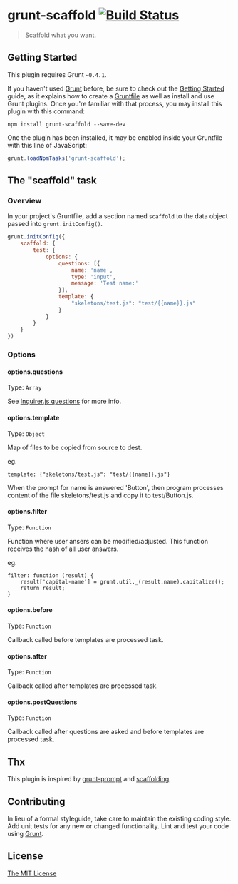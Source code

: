 # grunt-scaffold [![Build Status](https://travis-ci.org/crudo/grunt-scaffold.svg)](https://travis-ci.org/crudo/grunt-scaffold)

>Scaffold what you want.

## Getting Started
This plugin requires Grunt `~0.4.1`.

If you haven't used [Grunt](http://gruntjs.com/) before, be sure to check out the [Getting Started](http://gruntjs.com/getting-started) guide, as it explains how to create a [Gruntfile](http://gruntjs.com/sample-gruntfile) as well as install and use Grunt plugins. Once you're familiar with that process, you may install this plugin with this command:

```shell
npm install grunt-scaffold --save-dev
```

One the plugin has been installed, it may be enabled inside your Gruntfile with this line of JavaScript:

```js
grunt.loadNpmTasks('grunt-scaffold');
```

## The "scaffold" task

### Overview
In your project's Gruntfile, add a section named `scaffold` to the data object passed into `grunt.initConfig()`.

```js
grunt.initConfig({
    scaffold: {
        test: {
            options: {
                questions: [{
                    name: 'name',
                    type: 'input',
                    message: 'Test name:'
                }],
                template: {
                    "skeletons/test.js": "test/{{name}}.js"
                }
            }
        }
    }
})

```

### Options

#### options.questions
Type: `Array`

See [Inquirer.js questions](https://github.com/SBoudrias/Inquirer.js#question) for more info.

#### options.template
Type: `Object`

Map of files to be copied from source to dest.

eg.
```
template: {"skeletons/test.js": "test/{{name}}.js"}
```

When the prompt for name is answered 'Button', then program processes content of the file skeletons/test.js and copy it to test/Button.js.

#### options.filter
Type: `Function`

Function where user ansers can be modified/adjusted. This function receives the hash of all user answers.

eg.
```
filter: function (result) {
    result['capital-name'] = grunt.util._(result.name).capitalize();
    return result;
}
```

#### options.before
Type: `Function`

Callback called before templates are processed task.

#### options.after
Type: `Function`

Callback called after templates are processed task.

#### options.postQuestions
Type: `Function`

Callback called after questions are asked and before templates are processed task.

## Thx

This plugin is inspired by [grunt-prompt](https://github.com/dylang/grunt-prompt) and [scaffolding](https://github.com/sideroad/scaffolding).

## Contributing
In lieu of a formal styleguide, take care to maintain the existing coding style. Add unit tests for any new or changed functionality. Lint and test your code using [Grunt](http://gruntjs.com/).

## License

[The MIT License](LICENSE.txt)
